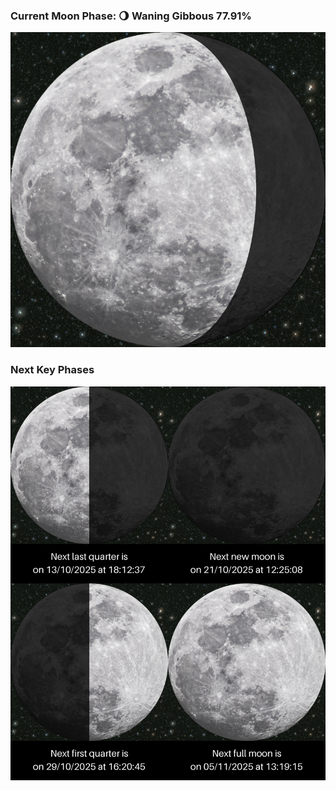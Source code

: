 ### Current Moon Phase: 🌖 Waning Gibbous 77.91%
![Moon Phase](moonphase.png)
### Next Key Phases
![Gallery](gallery.png)